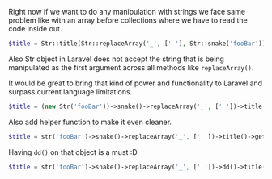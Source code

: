 Right now if we want to do any manipulation with strings we face same problem like with an array before collections
where we have to read the code inside out.

```php
$title = Str::title(Str::replaceArray('_', [' '], Str::snake('fooBar')));
```

Also Str object in Laravel does not accept the string that is being manipulated as the first argument across all
methods like `replaceArray()`.

It would be great to bring that kind of power and functionality to Laravel and surpass current language limitations.

```php
$title = (new Str('fooBar'))->snake()->replaceArray('_', [' '])->title()->get();
```

Also add helper function to make it even cleaner.

```php
$title = str('fooBar')->snake()->replaceArray('_', [' '])->title()->get();
```

Having `dd()` on that object is a must :D

```php
$title = str('fooBar')->snake()->replaceArray('_', [' '])->dd()->title()->get();
```
